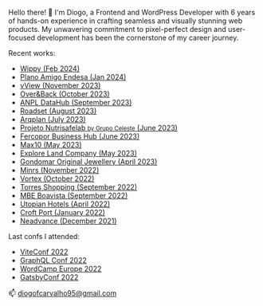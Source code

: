 <html>
  <p>Hello there! 👋 I'm Diogo, a Frontend and WordPress Developer with 6 years of hands-on experience in crafting seamless and visually stunning web products. My unwavering commitment to pixel-perfect design and user-focused development has been the cornerstone of my career journey.</p>

<p>Recent works:</p>
 <ul>
    <li><a href="https://www.wippy.pt/" target="_blank">Wippy (Feb 2024)</a></li>
   <li><a href="https://planoamigoendesa.pt/" target="_blank">Plano Amigo Endesa (Jan 2024)</a></li>
   <li><a href="https://vview.pt/" target="_blank">vView (November 2023)</a></li>
   <li><a href="https://overback.com/" target="_blank">Over&Back (October 2023)</a></li>
   <li><a href="https://datahub.anpl.pt/" target="_blank">ANPL DataHub (September 2023)</a></li>
   <li><a href="https://roadset.com" target="_blank">Roadset (August 2023)</a></li>
   <li><a href="https://arqplan.pt/" target="_blank">Arqplan (July 2023)</a></li>
   <li><a href="https://grupoceleste.com/" target="_blank">Projeto Nutrisafelab <small>by Grupo Celeste</small> (June 2023)</a></li>
   <li><a href="https://businesshub.fercopor.pt/" target="_blank">Fercopor Business Hub (June 2023)</a></li>
    <li><a href="https://max-10.com/" target="_blank">Max10 (May 2023)</a></li>
   <li><a href="https://explorelandco.com" target="_blank">Explore Land Company (May 2023)</a></li>
    <li><a href="http://gondomarjewellery.pt/" target="_blank">Gondomar Original Jewellery (April 2023)</a></li>
    <li><a href="https://minrs.pt/" target="_blank">Minrs (November 2022)</a></li>
    <li><a href="https://gingabike.pt/campanhaeletricasoneoff/" target="_blank">Vortex (October 2022)</a></li>
    <li><a href="https://torreshopping.pt/" target="_blank">Torres Shopping (September 2022)</a></li>
    <li><a href="https://mbeboavista.com/" target="_blank">MBE Boavista (September 2022)</a></li>
   <li><a href="https://utopian.pt/" target="_blank">Utopian Hotels (April 2022)</a></li>
   <li><a href="https://croftport.com/" target="_blank">Croft Port (January 2022)</a></li>
   <li><a href="https://neadvance.com/" target="_blank">Neadvance (December 2021)</a></li>
   
  </ul>
  
  <p>Last confs I attended:</p>
 <ul>
    <li><a href="https://viteconf.org/" target="_blank">ViteConf 2022</a></li>
    <li><a href="https://graphqlconf.org/" target="_blank">GraphQL Conf 2022</a></li>
   <li><a href="https://europe.wordcamp.org/2022/" target="_blank">WordCamp Europe 2022</a></li>
   <li><a href="https://gatsbyconf.com/" target="_blank">GatsbyConf 2022</a></li>
   
  </ul>

<p>
  📫 <a href="mailto:diogofcarvalho95@gmail.com">diogofcarvalho95@gmail.com</a>
  </p>
<!---
diogofcarvalho95/diogofcarvalho95 is a ✨ special ✨ repository because its `README.md` (this file) appears on your GitHub profile.
You can click the Preview link to take a look at your changes.
--->
</html>
